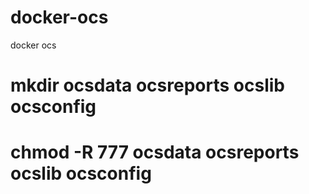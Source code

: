# docker-ocs
docker ocs


# mkdir ocsdata ocsreports ocslib ocsconfig

# chmod -R 777 ocsdata ocsreports ocslib ocsconfig

